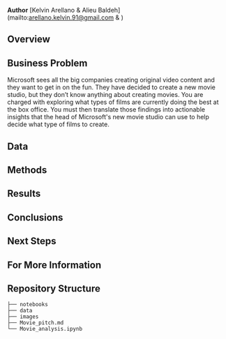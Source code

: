 
**Author** [Kelvin Arellano & Alieu Baldeh] (mailto:arellano.kelvin.91@gmail.com & )
## Overview

## Business Problem
Microsoft sees all the big companies creating original video content and they want to get in on the fun. They have decided to create a new movie studio, but they don’t know anything about creating movies. You are charged with exploring what types of films are currently doing the best at the box office. You must then translate those findings into actionable insights that the head of Microsoft's new movie studio can use to help decide what type of films to create.
## Data

## Methods

## Results

## Conclusions

## Next Steps

## For More Information

## Repository Structure
```
├── notebooks
├── data
├── images
├── Movie_pitch.md
└── Movie_analysis.ipynb
```
